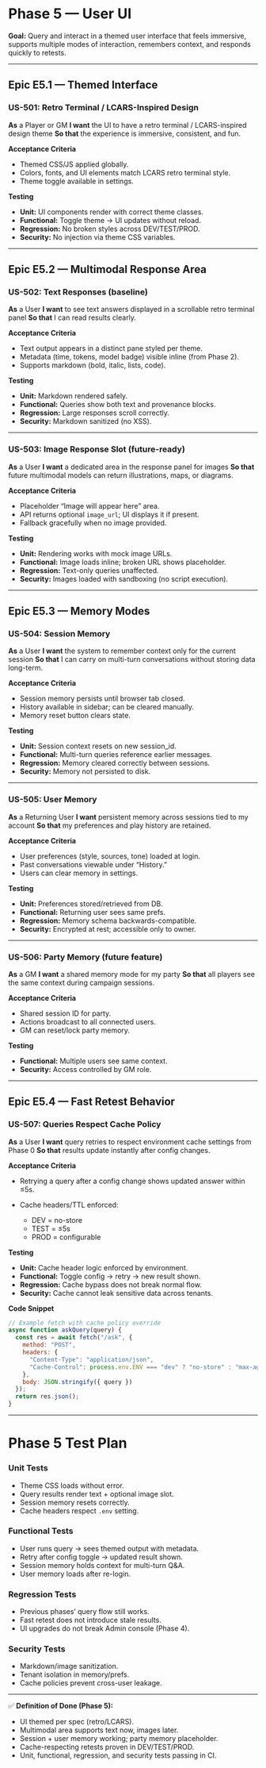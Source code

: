 # Phase 5 — User UI

**Goal:** Query and interact in a themed user interface that feels immersive, supports multiple modes of interaction, remembers context, and responds quickly to retests.

---

## Epic E5.1 — Themed Interface

### US-501: Retro Terminal / LCARS-Inspired Design

**As** a Player or GM
**I want** the UI to have a retro terminal / LCARS-inspired design theme
**So that** the experience is immersive, consistent, and fun.

**Acceptance Criteria**

* Themed CSS/JS applied globally.
* Colors, fonts, and UI elements match LCARS retro terminal style.
* Theme toggle available in settings.

**Testing**

* **Unit:** UI components render with correct theme classes.
* **Functional:** Toggle theme → UI updates without reload.
* **Regression:** No broken styles across DEV/TEST/PROD.
* **Security:** No injection via theme CSS variables.

---

## Epic E5.2 — Multimodal Response Area

### US-502: Text Responses (baseline)

**As** a User
**I want** to see text answers displayed in a scrollable retro terminal panel
**So that** I can read results clearly.

**Acceptance Criteria**

* Text output appears in a distinct pane styled per theme.
* Metadata (time, tokens, model badge) visible inline (from Phase 2).
* Supports markdown (bold, italic, lists, code).

**Testing**

* **Unit:** Markdown rendered safely.
* **Functional:** Queries show both text and provenance blocks.
* **Regression:** Large responses scroll correctly.
* **Security:** Markdown sanitized (no XSS).

---

### US-503: Image Response Slot (future-ready)

**As** a User
**I want** a dedicated area in the response panel for images
**So that** future multimodal models can return illustrations, maps, or diagrams.

**Acceptance Criteria**

* Placeholder “Image will appear here” area.
* API returns optional `image_url`; UI displays it if present.
* Fallback gracefully when no image provided.

**Testing**

* **Unit:** Rendering works with mock image URLs.
* **Functional:** Image loads inline; broken URL shows placeholder.
* **Regression:** Text-only queries unaffected.
* **Security:** Images loaded with sandboxing (no script execution).

---

## Epic E5.3 — Memory Modes

### US-504: Session Memory

**As** a User
**I want** the system to remember context only for the current session
**So that** I can carry on multi-turn conversations without storing data long-term.

**Acceptance Criteria**

* Session memory persists until browser tab closed.
* History available in sidebar; can be cleared manually.
* Memory reset button clears state.

**Testing**

* **Unit:** Session context resets on new session\_id.
* **Functional:** Multi-turn queries reference earlier messages.
* **Regression:** Memory cleared correctly between sessions.
* **Security:** Memory not persisted to disk.

---

### US-505: User Memory

**As** a Returning User
**I want** persistent memory across sessions tied to my account
**So that** my preferences and play history are retained.

**Acceptance Criteria**

* User preferences (style, sources, tone) loaded at login.
* Past conversations viewable under “History.”
* Users can clear memory in settings.

**Testing**

* **Unit:** Preferences stored/retrieved from DB.
* **Functional:** Returning user sees same prefs.
* **Regression:** Memory schema backwards-compatible.
* **Security:** Encrypted at rest; accessible only to owner.

---

### US-506: Party Memory (future feature)

**As** a GM
**I want** a shared memory mode for my party
**So that** all players see the same context during campaign sessions.

**Acceptance Criteria**

* Shared session ID for party.
* Actions broadcast to all connected users.
* GM can reset/lock party memory.

**Testing**

* **Functional:** Multiple users see same context.
* **Security:** Access controlled by GM role.

---

## Epic E5.4 — Fast Retest Behavior

### US-507: Queries Respect Cache Policy

**As** a User
**I want** query retries to respect environment cache settings from Phase 0
**So that** results update instantly after config changes.

**Acceptance Criteria**

* Retrying a query after a config change shows updated answer within ≤5s.
* Cache headers/TTL enforced:

  * DEV = no-store
  * TEST = ≤5s
  * PROD = configurable

**Testing**

* **Unit:** Cache header logic enforced by environment.
* **Functional:** Toggle config → retry → new result shown.
* **Regression:** Cache bypass does not break normal flow.
* **Security:** Cache cannot leak sensitive data across tenants.

**Code Snippet**

```javascript
// Example fetch with cache policy override
async function askQuery(query) {
  const res = await fetch("/ask", {
    method: "POST",
    headers: {
      "Content-Type": "application/json",
      "Cache-Control": process.env.ENV === "dev" ? "no-store" : "max-age=5"
    },
    body: JSON.stringify({ query })
  });
  return res.json();
}
```

---

# Phase 5 Test Plan

### Unit Tests

* Theme CSS loads without error.
* Query results render text + optional image slot.
* Session memory resets correctly.
* Cache headers respect `.env` setting.

### Functional Tests

* User runs query → sees themed output with metadata.
* Retry after config toggle → updated result shown.
* Session memory holds context for multi-turn Q\&A.
* User memory loads after re-login.

### Regression Tests

* Previous phases’ query flow still works.
* Fast retest does not introduce stale results.
* UI upgrades do not break Admin console (Phase 4).

### Security Tests

* Markdown/image sanitization.
* Tenant isolation in memory/prefs.
* Cache policies prevent cross-user leakage.

---

✅ **Definition of Done (Phase 5):**

* UI themed per spec (retro/LCARS).
* Multimodal area supports text now, images later.
* Session + user memory working; party memory placeholder.
* Cache-respecting retests proven in DEV/TEST/PROD.
* Unit, functional, regression, and security tests passing in CI.
